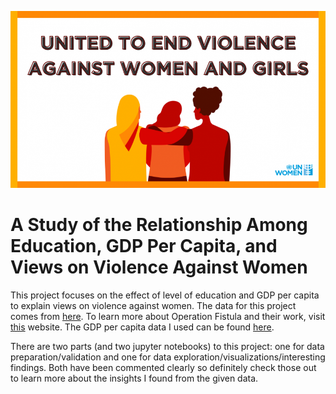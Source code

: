 ![End Violence Against Women and Girls](/end_violence_against_women.png)

# A Study of the Relationship Among Education, GDP Per Capita, and Views on Violence Against Women

This project focuses on the effect of level of education and GDP per capita to explain views on violence against women. The data for this project comes from [here](https://www.kaggle.com/andrewmvd/violence-against-women-and-girls?). To learn more about Operation Fistula and their work, visit [this](https://opfistula.org/) website. The GDP per capita data I used can be found [here](https://data.worldbank.org/indicator/NY.GDP.PCAP.CD).

There are two parts (and two jupyter notebooks) to this project: one for data preparation/validation and one for data exploration/visualizations/interesting findings. Both have been commented clearly so definitely check those out to learn more about the insights I found from the given data.
